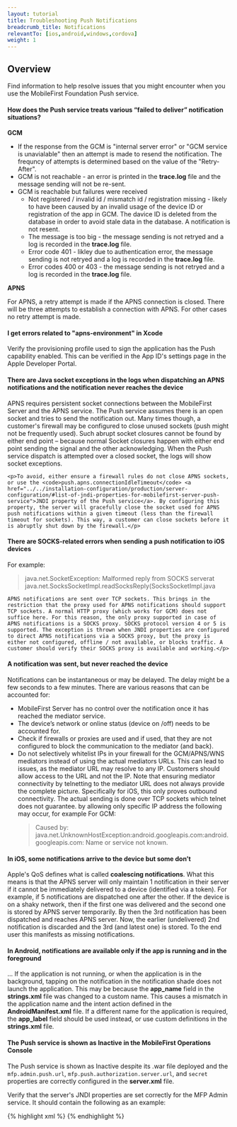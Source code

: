 ```yaml
---
layout: tutorial
title: Troubleshooting Push Notifications
breadcrumb_title: Notifications
relevantTo: [ios,android,windows,cordova]
weight: 1
---
```


## Overview
Find information to help resolve issues that you might encounter when you use the MobileFirst Foundation Push service.

<div class="panel panel-default">
  <div class="panel-heading"><h4>How does the Push service treats various “failed to deliver” notification situations?</h4></div>
  <div class="panel-body">
    <b>GCM</b><br/>
    <ul>
        <li>If the response from the GCM is "internal server error" or "GCM service is unavialable" then an attempt is made to resend the notification. The frequncy of attempts is determined based on the value of the "Retry-After".</li>
        <li>GCM is not reachable - an error is printed in the <b>trace.log</b> file and the message sending will not be  re-sent.</li>
        <li>GCM is reachable but failures were received
            <ul>
                <li>Not registered / invalid id / mismatch id / registration missing - likely to have been caused by an invalid usage of the device ID or registration of the app in GCM. The davice ID is deleted from the database in order to avoid stale data in the database. A notification is not resent.</li>
                <li>The message is too big - the message sending is not retryed and a log is recorded in the <b>trace.log</b> file.</li>
                <li>Error code 401 - likley due to authentication error, the message sending is not retryed and a log is recorded in the <b>trace.log</b> file.</li>
                <li>Error codes 400 or 403 - the message sending is not retryed and a log is recorded in the <b>trace.log</b> file.</li>
            </ul>
        </li>
    </ul>
    <b>APNS</b><br/>
    <p>For APNS, a retry attempt is made if the APNS connection is closed. There will be three attempts to establish a connection with APNS. For other cases no retry attempt is made.</p>
  </div>
</div>

<div class="panel panel-default">
  <div class="panel-heading"><h4>I get errors related to "apns-environment" in Xcode</h4></div>
  <div class="panel-body">
    <p>Verify the provisioning profile used to sign the application has the Push capability enabled. This can be verified in the App ID's settings page in the Apple Developer Portal.</p>
  </div>
</div>

<div class="panel panel-default">
  <div class="panel-heading"><h4>There are Java socket exceptions in the logs when dispatching an APNS notifications and the notification never reaches the device</h4></div>
  <div class="panel-body">
    <p>APNS requires persistent socket connections between the MobileFirst Server and the APNS service. The Push service  assumes there is an open socket and tries to send the notification out. Many times though, a customer's firewall may be configured to close unused sockets (push might not be frequently used). Such abrupt socket closures cannot be found by either end point – because normal Socket closures happen with either end point sending the signal and the other acknowledging. When the Push service dispatch is attempted over a closed socket, the logs will show socket exceptions.</p>
    
    <p>To avoid, either ensure a firewall rules do not close APNS sockets, or use the <code>push.apns.connectionIdleTimeout</code> <a href="../../installation-configuration/production/server-configuration/#list-of-jndi-properties-for-mobilefirst-server-push-service">JNDI property of the Push service</a>. By configuring this property, the server will gracefully close the socket used for APNS push notifications within a given timeout (less than the firewall timeout for sockets). This way, a customer can close sockets before it is abruptly shut down by the firewall.</p>
  </div>
</div>

<div class="panel panel-default">
  <div class="panel-heading"><h4>There are SOCKS-related errors when sending a push notification to iOS devices</h4></div>
  <div class="panel-body">
    <p>For example: <blockquote>java.net.SocketException: Malformed reply from SOCKS serverat java.net.SocksSocketImpl.readSocksReply(SocksSocketImpl.java</blockquote>
    
    APNS notifications are sent over TCP sockets. This brings in the restriction that the proxy used for APNS notifications should support TCP sockets. A normal HTTP proxy (which works for GCM) does not suffice here. For this reason, the only proxy supported in case of APNS notifications is a SOCKS proxy. SOCKS protocol version 4 or 5 is supported. The exception is thrown when JNDI properties are configured to direct APNS notifications via a SOCKS proxy, but the proxy is either not configured, offline / not available, or blocks traffic. A customer should verify their SOCKS proxy is available and working.</p>
  </div>
</div>

<div class="panel panel-default">
  <div class="panel-heading"><h4>A notification was sent, but never reached the device</h4></div>
  <div class="panel-body">
    <p>Notifications can be instantaneous or may be delayed. The delay might be a few seconds to a few minutes. There are various reasons that can be accounted for:</p>
    <ul>
        <li>MobileFirst Server has no control over the notification once it has reached the mediator service.</li>
        <li>The device’s network or online status (device on /off) needs to be accounted for.</li>
        <li>Check if firewalls or proxies are used and if used, that they are not configured to block the communication to the mediator (and back).</li>
        <li>Do not selectively whitelist IPs in your firewall for the GCM/APNS/WNS mediators instead of using the actual mediators URLs. This can lead to issues, as the mediator URL may resolve to any IP. Customers should allow access to the URL and not the IP. Note that ensuring mediator connectivity by telnetting to the mediator URL does not always provide the complete picture. Specifically for iOS, this only proves outbound connectivity. The actual sending is done over TCP sockets which telnet does not guarantee. by allowing only specific IP address the following may occur, for example For GCM: <blockquote>Caused by: java.net.UnknownHostException:android.googleapis.com:android.googleapis.com: Name or service not known.</blockquote></li>
    </ul>
  </div>
</div>

<div class="panel panel-default">
  <div class="panel-heading"><h4>In iOS, some notifications arrive to the device but some don’t</h4></div>
  <div class="panel-body">
    <p>Apple's QoS defines what is called <b>coalescing notifications</b>. What this means is that the APNS server will only maintain 1 notification in their server if it cannot be immediately delivered to a device (identified via a token). For example, if 5 notifications are dispatched one after the other. If the device is on a shaky network, then if the first one was delivered and the second one is stored by APNS server temporarily. By then the 3rd notification has been dispatched and reaches APNS server. Now, the earlier (undelivered) 2nd notification is discarded and the 3rd (and latest one) is stored. To the end user this manifests as missing notifications.</p>
  </div>
</div>

<div class="panel panel-default">
  <div class="panel-heading"><h4>In Android, notifications are available only if the app is running and in the foreground</h4></div>
  <div class="panel-body">
    <p>... If the application is not running, or when the application is in the background, tapping on the notification in the notification shade does not launch the application. This may be because the  <b>app_name</b> field in the <b>strings.xml</b> file was changed to a custom name. This causes a mismatch in the application name and the intent action defined in the <b>AndroidManifest.xml</b> file.  If a different name for the application is required, the <b>app_label</b> field should be used instead, or use custom definitions in the <b>strings.xml</b> file.</p>
  </div>
</div>

<div class="panel panel-default">
  <div class="panel-heading"><h4>The Push service is shown as Inactive in the MobileFirst Operations Console</h4></div>
  <div class="panel-body">
    <p>The Push service is shown as Inactive despite its .war file deployed and the <code>mfp.admin.push.url</code>,  <code>mfp.push.authorization.server.url</code>, and <code>secret</code> properties are correctly configured in the <b>server.xml</b> file.</p>
    <p>Verify that the server's JNDI properties are set correctly for the MFP Admin service. It should contain the following as an example:

{% highlight xml %}
<jndiEntry jndiName="mfpadmin/mfp.admin.push.url" value='"http://localhost:9080/imfpush"'/>
<jndiEntry jndiName="mfpadmin/mfp.admin.authorization.server.url" value='"http://localhost:9080/mfp"'/>
<jndiEntry jndiName="mfpadmin/mfp.push.authorization.client.id" value='"push-client-id"'/>
<jndiEntry jndiName="mfpadmin/mfp.push.authorization.client.secret" value='"pushSecret"'/>
<jndiEntry jndiName="mfpadmin/mfp.admin.authorization.client.id" value='"admin-client-id"'/>
<jndiEntry jndiName="mfpadmin/mfp.admin.authorization.client.secret" value='"adminSecret"'/>
<jndiEntry jndiName="mfpadmin/mfp.config.service.password" value='"{xor}DCs+LStubWw="'/>
<jndiEntry jndiName="mfpadmin/mfp.config.service.user" value='"configUser"'/>
{% endhighlight %}
  </div>
</div>
